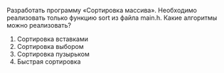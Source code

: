Разработать программу «Сортировка массива». Необходимо реализовать только функцию sort из файла main.h.
Какие алгоритмы можно реализовать?
1. Сортировка вставками
2. Сортировка выбором
3. Сортировка пузырьком
4. Быстрая сортировка
